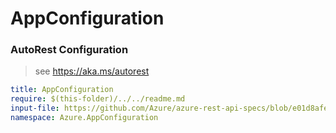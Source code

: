 # AppConfiguration
### AutoRest Configuration
> see https://aka.ms/autorest

``` yaml
title: AppConfiguration
require: $(this-folder)/../../readme.md
input-file: https://github.com/Azure/azure-rest-api-specs/blob/e01d8afe9be7633ed36db014af16d47fec01f737/specification/appconfiguration/data-plane/Microsoft.AppConfiguration/stable/1.0/appconfiguration.json
namespace: Azure.AppConfiguration
```